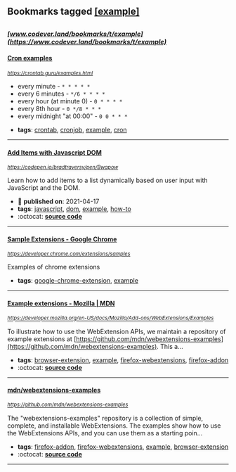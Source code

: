 ## Bookmarks tagged [[example]](https://www.codever.land/search?q=[example])

_<sup><sup>[www.codever.land/bookmarks/t/example](https://www.codever.land/bookmarks/t/example)</sup></sup>_
---
#### [Cron examples](https://crontab.guru/examples.html)
_<sup>https://crontab.guru/examples.html</sup>_

- every minute - `* * * * *`
- every 6 minutes - `*/6 * * * *`
- every hour (at minute 0) - `0 * * * *`
- every 8th hour - `0 */8 * * *`
- every midnight "at 00:00" - `0 0 * * *`

* **tags**: [crontab](../tagged/crontab.md), [cronjob](../tagged/cronjob.md), [example](../tagged/example.md), [cron](../tagged/cron.md)
---
#### [Add Items with Javascript DOM ](https://codepen.io/bradtraversy/pen/Bwapow)
_<sup>https://codepen.io/bradtraversy/pen/Bwapow</sup>_

Learn how to add items to a list dynamically based on user input with JavaScript and the DOM.
* :calendar: **published on**: 2021-04-17
* **tags**: [javascript](../tagged/javascript.md), [dom](../tagged/dom.md), [example](../tagged/example.md), [how-to](../tagged/how-to.md)
* :octocat: **[source code](https://codepen.io/bradtraversy/pen/Bwapow)**
---
#### [Sample Extensions - Google Chrome](https://developer.chrome.com/extensions/samples)
_<sup>https://developer.chrome.com/extensions/samples</sup>_

Examples of chrome extensions
* **tags**: [google-chrome-extension](../tagged/google-chrome-extension.md), [example](../tagged/example.md)
---
#### [Example extensions - Mozilla | MDN](https://developer.mozilla.org/en-US/docs/Mozilla/Add-ons/WebExtensions/Examples)
_<sup>https://developer.mozilla.org/en-US/docs/Mozilla/Add-ons/WebExtensions/Examples</sup>_

To illustrate how to use the WebExtension APIs, we maintain a repository of example extensions at [https://github.com/mdn/webextensions-examples](https://github.com/mdn/webextensions-examples). This a...
* **tags**: [browser-extension](../tagged/browser-extension.md), [example](../tagged/example.md), [firefox-webextensions](../tagged/firefox-webextensions.md), [firefox-addon](../tagged/firefox-addon.md)
* :octocat: **[source code](https://github.com/mdn/webextensions-examples)**
---
#### [mdn/webextensions-examples](https://github.com/mdn/webextensions-examples)
_<sup>https://github.com/mdn/webextensions-examples</sup>_

The "webextensions-examples" repository is a collection of simple, complete, and installable WebExtensions. The examples show how to use the WebExtensions APIs, and you can use them as a starting poin...
* **tags**: [firefox-addon](../tagged/firefox-addon.md), [firefox-webextensions](../tagged/firefox-webextensions.md), [example](../tagged/example.md), [browser-extension](../tagged/browser-extension.md)
* :octocat: **[source code](https://github.com/mdn/webextensions-examples)**
---
